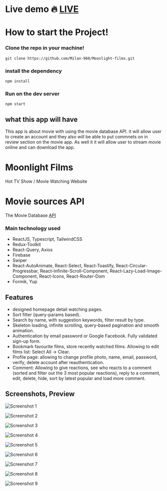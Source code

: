 # Live demo 🔥 [LIVE](https://moonlight-film.vercel.app/)

# How to start the Project!

### Clone the repo in your machine!

```
git clone https://github.com/Milan-960/Moonlight-films.git
```

### install the dependency

```
npm install
```

### Run on the dev server

```
npm start
```

## what this app will have

This app is about movie with using the movie database API. it will allow user to create an account and they also will be able to put commnets on in review section on the movie app. As well it it will allow user to stream movie online and can download the app.

# Moonlight Films

Hot TV Show / Movie Watching Website

# Movie sources API

The Movie Database [API](https://www.themoviedb.org/documentation/api)

### Main technology used

- ReactJS, Typescript, TailwindCSS
- Redux-Toolkit
- React-Query, Axios
- Firebase
- Swiper
- React-AutoAnimate, React-Select, React-Toastify, React-Circular-Progressbar, React-Infinite-Scroll-Component, React-Lazy-Load-Image-Component, React-Icons, React-Router-Dom
- Formik, Yup

## Features

- designed homepage detail watching pages.
- Sort filter (query-params based).
- Search by name, with suggestion keywords, filter result by type.
- Skeleton loading, infinite scrolling, query-based pagination and smooth animation.
- Authentication by email password or Google Facebook. Fully validated sign-up form.
- Bookmark favourite films, store recently watched films. Allowing to edit films list: Select All -> Clear.
- Profile page: allowing to change profile photo, name, email, password, verify, delete account after reauthentication.
- Comment: Allowing to give reactions, see who reacts to a comment (sorted and filter out the 3 most popular reactions), reply to a comment, edit, delete, hide, sort by latest popular and load more comment.

## Screenshots, Preview

![Screenshot 1](https://i.ibb.co/4WM6xSp/home.png)

![Screenshot 2](https://i.ibb.co/CB0694y/detail.png)

![Screenshot 3](https://i.ibb.co/Vxf85Kh/watch.png)

![Screenshot 4](https://i.ibb.co/B2yQtvZ/explore.png)

![Screenshot 5](https://i.ibb.co/NY0kLHD/bookmark.png)

![Screenshot 6](https://i.ibb.co/P5pzbzf/search.png)

![Screenshot 7](https://i.ibb.co/kqc377t/profile.png)

![Screenshot 8](https://i.ibb.co/5BhLp4x/auth.png)

![Screenshot 9](https://i.ibb.co/LrYHgCF/mobile.png)

```

```
